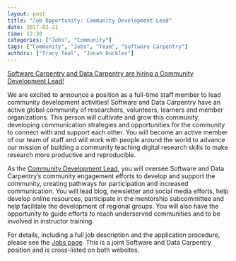 ```yaml
---
layout: post
title: "Job Opportunity: Community Development Lead"
date: 2017-02-21
time: 12:30
categories: ["Jobs", "Community"]
tags: ["Community", "Jobs", "Team", "Software Carpentry"]
authors: ["Tracy Teal", "Jonah Duckles"]
---
```


[Software Carpentry and Data Carpentry are hiring a Community Development Lead!](http://www.software-carpentry.org/jobs/)

We are excited to announce a position as a full-time staff member to lead community development activities! Software and Data Carpentry have an active global community of researchers, volunteers, learners and member organizations. This person will cultivate and grow this community, developing communication strategies and opportunities for the community to connect with and support each other. You will become an active member of our team of staff and will work with people around the world to advance our mission of building a community teaching digital research skills to make research more productive and reproducible.

As the [Community Development Lead](http://www.software-carpentry.org/jobs), you will oversee Software and Data Carpentry’s community engagement efforts to develop and support the community, creating pathways for participation and increased communication. You will lead blog, newsletter and social media efforts, help develop online resources, participate in the mentorship subcommittee and help facilitate the development of regional groups. You will also have the opportunity to guide efforts to reach underserved communities and to be involved in instructor training.

For details,
including a full job description and the application procedure,
please see the [Jobs page](http://www.software-carpentry.org/jobs/). This is a joint Software and Data Carpentry position and is cross-listed on both websites.
